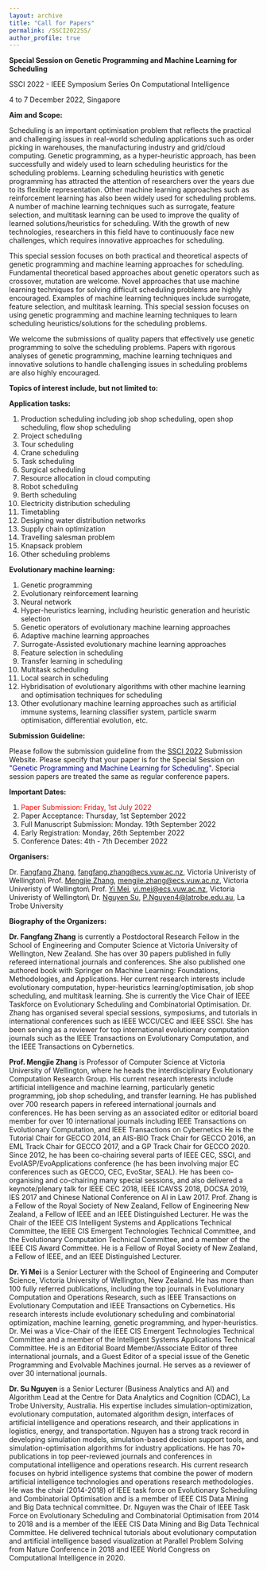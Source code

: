 ```yaml
---
layout: archive
title: "Call for Papers"
permalink: /SSCI2022SS/
author_profile: true
---
```


**Special Session on Genetic Programming and Machine Learning for Scheduling**

SSCI 2022 - IEEE Symposium Series On Computational Intelligence

4 to 7 December 2022, Singapore

**Aim and Scope:**

Scheduling is an important optimisation problem that reflects the practical and challenging issues in real-world scheduling applications such as order picking in warehouses, the manufacturing industry and grid/cloud computing. Genetic programming, as a hyper-heuristic approach, has been successfully and widely used to learn scheduling heuristics for the scheduling problems. Learning scheduling heuristics with genetic programming has attracted the attention of researchers over the years due to its flexible representation. Other machine learning approaches such as reinforcement learning has also been widely used for scheduling problems. A number of machine learning techniques such as surrogate, feature selection, and multitask learning can be used to improve the quality of learned solutions/heuristics for scheduling. With the growth of new technologies, researchers in this field have to continuously face new challenges, which requires innovative approaches for scheduling. 

This special session focuses on both practical and theoretical aspects of genetic programming and machine learning approaches for scheduling. Fundamental theoretical based approaches about genetic operators such as crossover, mutation are welcome. Novel approaches that use machine learning techniques for solving difficult scheduling problems are highly encouraged. Examples of machine learning techniques include surrogate, feature selection, and multitask learning. This special session focuses on using genetic programming and machine learning techniques to learn scheduling heuristics/solutions for the scheduling problems. 

We welcome the submissions of quality papers that effectively use genetic programming to solve the scheduling problems. Papers with rigorous analyses of genetic programming, machine learning techniques and innovative solutions to handle challenging issues in scheduling problems are also highly encouraged. 



**Topics of interest include, but not limited to:**

**Application tasks:**
<ol>
<li> Production scheduling including job shop scheduling, open shop scheduling, flow shop scheduling </li>
<li> Project scheduling </li>
<li> Tour scheduling </li>
<li> Crane scheduling </li>
<li> Task scheduling </li>
<li> Surgical scheduling </li>
<li> Resource allocation in cloud computing </li>
<li> Robot scheduling </li>
<li> Berth scheduling </li>
<li> Electricity distribution scheduling </li>
<li> Timetabling </li>
<li> Designing water distribution networks </li>
<li> Supply chain optimization </li>
<li> Travelling salesman problem </li>
<li> Knapsack problem </li>
<li> Other scheduling problems </li>
</ol>


**Evolutionary machine learning:**
<ol>
<li> Genetic programming </li> 
<li> Evolutionary reinforcement learning </li> 
<li> Neural network </li> 
<li> Hyper-heuristics learning, including heuristic generation and heuristic selection </li> 
<li> Genetic operators of evolutionary machine learning approaches </li> 
<li> Adaptive machine learning approaches </li> 
<li> Surrogate-Assisted evolutionary machine learning approaches </li> 
<li> Feature selection in scheduling </li> 
<li> Transfer learning in scheduling </li> 
<li> Multitask scheduling </li> 
<li> Local search in scheduling </li> 
<li> Hybridisation of evolutionary algorithms with other machine learning and optimisation techniques for scheduling </li> 
<li> Other evolutionary machine learning approaches such as artificial immune systems, learning classifier system, particle swarm optimisation, differential evolution, etc. </li> 
</ol>

**Submission Guideline:**

Please follow the submission guideline from the [SSCI 2022](https://ieeessci2022.org/) Submission Website. Please specify that your paper is for the Special Session on <span style="color: #0000a0">"Genetic Programming and Machine Learning for Scheduling"</span>. Special session papers are treated the same as regular conference papers.

**Important Dates:**
<ol>
<li> <span style="color: #FF0000">Paper Submission: Friday, 1st July 2022
<li> Paper Acceptance: Thursday, 1st September 2022</span> </li> 
<li> Full Manuscript Submission: Monday. 19th September 2022 </li> 
<li> Early Registration: Monday, 26th September 2022 </li> 
<li> Conference Dates: 4th - 7th December 2022 </li> 
</ol>

**Organisers:**

Dr. [Fangfang Zhang](https://fangfang-zhang.github.io/), fangfang.zhang@ecs.vuw.ac.nz, Victoria Univeristy of Wellington\\
Prof. [Mengjie Zhang](https://homepages.ecs.vuw.ac.nz/~mengjie/), mengjie.zhang@ecs.vuw.ac.nz, Victoria Univeristy of Wellington\\
Prof. [Yi Mei](https://meiyi1986.github.io/), yi.mei@ecs.vuw.ac.nz, Victoria Univeristy of Wellington\\
Dr. [Nguyen Su](https://scholars.latrobe.edu.au/snguyen), P.Nguyen4@latrobe.edu.au, La Trobe University

**Biography of the Organizers:**

<b>Dr. Fangfang Zhang</b> is currently a Postdoctoral Research Fellow in the School of Engineering and Computer Science at Victoria University of Wellington, New Zealand. She has over 30 papers published in fully refereed international journals and conferences. She also published one authored book with Springer on Machine Learning: Foundations, Methodologies, and Applications. Her current research interests include evolutionary computation, hyper-heuristics learning/optimisation, job shop scheduling, and multitask learning. She is currently the Vice Chair of IEEE Taskforce on Evolutionary Scheduling and Combinatorial Optimisation. Dr. Zhang has organised several special sessions, symposiums, and tutorials in international conferences such as IEEE WCCI/CEC and IEEE SSCI. She has been serving as a reviewer for top international evolutionary computation journals such as the IEEE Transactions on Evolutionary Computation, and the IEEE Transactions on Cybernetics. 

<b>Prof. Mengjie Zhang</b> is Professor of Computer Science at Victoria University of Wellington, where he heads the interdisciplinary Evolutionary Computation Research Group. His current research interests include artificial intelligence and machine learning, particularly genetic programming, job shop scheduling, and transfer learning. He has published over 700 research papers in refereed international journals and conferences. He has been serving as an associated editor or editorial board member for over 10 international journals including IEEE Transactions on Evolutionary Computation, and IEEE Transactions on Cybernetics He is the Tutorial Chair for GECCO 2014, an AIS-BIO Track Chair for GECCO 2016, an EML Track Chair for GECCO 2017, and a GP Track Chair for GECCO 2020. Since 2012, he has been co-chairing several parts of IEEE CEC, SSCI, and EvoIASP/EvoApplications conference (he has been involving major EC conferences such as GECCO, CEC, EvoStar, SEAL). He has been co-organising and co-chairing many special sessions, and also delivered a keynote/plenary talk for IEEE CEC 2018, IEEE ICAVSS 2018, DOCSA 2019, IES 2017 and Chinese National Conference on AI in Law 2017.
Prof. Zhang is a Fellow of the Royal Society of New Zealand, Fellow of Engineering New Zealand, a Fellow of IEEE and an IEEE Distinguished Lecturer. He was the Chair of the IEEE CIS Intelligent Systems and Applications Technical Committee, the IEEE CIS Emergent Technologies Technical Committee, and the Evolutionary Computation Technical Committee, and a member of the IEEE CIS Award Committee. He is a Fellow of Royal Society of New Zealand, a Fellow of IEEE, and an IEEE Distinguished Lecturer.


<b>Dr. Yi Mei</b> is a Senior Lecturer with the School of Engineering and Computer Science, Victoria University of Wellington, New Zealand. He has more than 100 fully referred publications, including the top journals in Evolutionary Computation and Operations Research, such as IEEE Transactions on Evolutionary Computation and IEEE Transactions on Cybernetics. His research interests include evolutionary scheduling and combinatorial optimization, machine learning, genetic programming, and hyper-heuristics.
Dr. Mei was a Vice-Chair of the IEEE CIS Emergent Technologies Technical Committee and a member of the Intelligent Systems Applications Technical Committee. He is an Editorial Board Member/Associate Editor of three international journals, and a Guest Editor of a special issue of the Genetic Programming and Evolvable Machines journal. He serves as a reviewer of over 30 international journals.

<b>Dr. Su Nguyen</b> is a Senior Lecturer (Business Analytics and AI) and Algorithm Lead at the Centre for Data Analytics and Cognition (CDAC), La Trobe University, Australia. His expertise includes simulation-optimization, evolutionary computation, automated algorithm design, interfaces of artificial intelligence and operations research, and their applications in logistics, energy, and transportation. Nguyen has a strong track record in developing simulation models, simulation-based decision support tools, and simulation-optimisation algorithms for industry applications. He has 70+ publications in top peer-reviewed journals and conferences in computational intelligence and operations research. His current research focuses on hybrid intelligence systems that combine the power of modern artificial intelligence technologies and operations research methodologies. He was the chair (2014-2018) of IEEE task force on Evolutionary Scheduling and Combinatorial Optimisation and is a member of IEEE CIS Data Mining and Big Data technical committee. 
Dr. Nguyen was the Chair of IEEE Task Force on Evolutionary Scheduling and Combinatorial Optimisation from 2014 to 2018 and is a member of the IEEE CIS Data Mining and Big Data Technical Committee. He delivered technical tutorials about evolutionary computation and artificial intelligence based visualization at Parallel Problem Solving from Nature Conference in 2018 and IEEE World Congress on Computational Intelligence in 2020.

 

